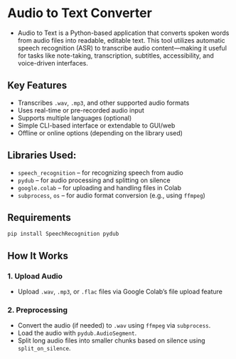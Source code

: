 # Audio to Text Converter
- Audio to Text is a Python-based application that converts spoken words from audio files into readable, editable text. This tool utilizes automatic speech recognition (ASR) to transcribe audio content—making it useful for tasks like note-taking, transcription, subtitles, accessibility, and voice-driven interfaces.


## Key Features
- Transcribes `.wav`, `.mp3`, and other supported audio formats
- Uses real-time or pre-recorded audio input
- Supports multiple languages (optional)
- Simple CLI-based interface or extendable to GUI/web
- Offline or online options (depending on the library used)

## Libraries Used:
- `speech_recognition` – for recognizing speech from audio
- `pydub` – for audio processing and splitting on silence
- `google.colab` – for uploading and handling files in Colab
- `subprocess`, `os` – for audio format conversion (e.g., using `ffmpeg`)

## Requirements
```` 
pip install SpeechRecognition pydub
````

## How It Works
### 1. Upload Audio
- Upload `.wav`, `.mp3`, or `.flac` files via Google Colab’s file upload feature
### 2. Preprocessing
- Convert the audio (if needed) to `.wav` using `ffmpeg` via `subprocess`.
- Load the audio with `pydub.AudioSegment`.
- Split long audio files into smaller chunks based on silence using `split_on_silence`.
  
